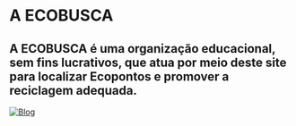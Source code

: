 # A ECOBUSCA
## A ECOBUSCA é uma organização educacional, sem fins lucrativos, que atua por meio deste site para localizar Ecopontos e promover a reciclagem adequada.

[![Blog](https://img.shields.io/website-up-down-green-red/http/monip.org.svg)](https://ecobusca.eco.br)

 
